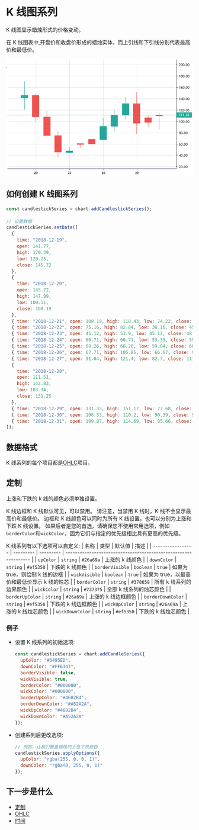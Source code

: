 # K 线图系列

K 线图显示蜡烛形式的价格变动。

在 K 线图表中,开盘价和收盘价形成的蜡烛实体，而上引线和下引线分别代表最高价和最低价。

![K 线图示例](/images/candlestick-series.png "K 线图示例")

## 如何创建 K 线图系列

```javascript
const candlestickSeries = chart.addCandlestickSeries();

// 设置数据
candlestickSeries.setData([
  {
    time: "2018-12-19",
    open: 141.77,
    high: 170.39,
    low: 120.25,
    close: 145.72
  },
  {
    time: "2018-12-20",
    open: 145.72,
    high: 147.99,
    low: 100.11,
    close: 108.19
  },
  { time: "2018-12-21", open: 108.19, high: 118.43, low: 74.22, close: 75.16 },
  { time: "2018-12-22", open: 75.16, high: 82.84, low: 36.16, close: 45.72 },
  { time: "2018-12-23", open: 45.12, high: 53.9, low: 45.12, close: 48.09 },
  { time: "2018-12-24", open: 60.71, high: 60.71, low: 53.39, close: 59.29 },
  { time: "2018-12-25", open: 68.26, high: 68.26, low: 59.04, close: 60.5 },
  { time: "2018-12-26", open: 67.71, high: 105.85, low: 66.67, close: 91.04 },
  { time: "2018-12-27", open: 91.04, high: 121.4, low: 82.7, close: 111.4 },
  {
    time: "2018-12-28",
    open: 111.51,
    high: 142.83,
    low: 103.34,
    close: 131.25
  },
  { time: "2018-12-29", open: 131.33, high: 151.17, low: 77.68, close: 96.43 },
  { time: "2018-12-30", open: 106.33, high: 110.2, low: 90.39, close: 98.1 },
  { time: "2018-12-31", open: 109.87, high: 114.69, low: 85.66, close: 111.26 }
]);
```

## 数据格式

K 线系列的每个项目都是[OHLC](./ohlc.md)项目。

## 定制

上涨和下跌的 k 线的颜色必须单独设置。

K 线边框和 K 线默认可见，可以禁用。
请注意，当禁用 K 线时，K 线不会显示最高价和最低价。
边框和 K 线颜色可以同时为所有 K 线设置，也可以分别为上涨和下跌 K 线设置。 如果后者是您的首选，请确保您不使用常用选项，例如`borderColor`和`wickColor`，因为它们与指定的优先级相比具有更高的优先级。

K 线系列有以下选项可以自定义:
| 名称 | 类型 | 默认值 | 描述 |
| ----------------- | --------- | --------- | --------------------------------------------------------------- |
| `upColor` | `string` | `#26a69a` | 上涨的 k 线颜色 |
| `downColor` | `string` | `#ef5350` | 下跌的 k 线颜色 |
| `borderVisible` | `boolean` | `true` | 如果为 true，则绘制 k 线的边框 |
| `wickVisible` | `boolean` | `true` | 如果为 true，以最高价和最低价显示 k 线的烛芯 |
| `borderColor` | `string` | `#378658` | 所有 k 线系列的边界颜色 |
| `wickColor` | `string` | `#737375` | 全部 k 线系列的烛芯颜色 |
| `borderUpColor` | `string` | `#26a69a` | 上涨的 k 线边框颜色 |
| `borderDownColor` | `string` | `#ef5350` | 下跌的 k 线边框颜色 |
| `wickUpColor` | `string` | `#26a69a` | 上涨的 k 线烛芯颜色 |
| `wickDownColor` | `string` | `#ef5350` | 下跌的 k 线烛芯颜色 |

### 例子

- 设置 K 线系列的初始选项:

  ```javascript
  const candlestickSeries = chart.addCandleSeries({
    upColor: "#6495ED",
    downColor: "#FF6347",
    borderVisible: false,
    wickVisible: true,
    borderColor: "#000000",
    wickColor: "#000000",
    borderUpColor: "#4682B4",
    borderDownColor: "#A52A2A",
    wickUpColor: "#4682B4",
    wickDownColor: "#A52A2A"
  });
  ```

- 创建系列后更改选项:

  ```javascript
  // 例如，让我们覆盖蜡烛的上涨下跌颜色
  candlestickSeries.applyOptions({
    upColor: "rgba(255, 0, 0, 1)",
    downColor: "rgba(0, 255, 0, 1)"
  });
  ```

## 下一步是什么

- [定制](./customization.md)
- [OHLC](./ohlc.md)
- [时间](./time.md)
